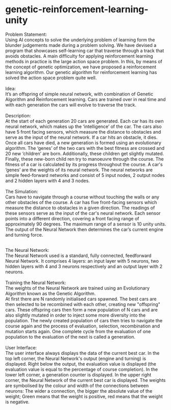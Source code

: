 # genetic-reinforcement-learning-unity
Problem Statement:<br/>
Using AI concepts to solve the underlying problem of learning form the blunder judgements made during a problem solving. We have devised a program that showcases self-learning car that traverse through a track that avoids obstacles. A main difficulty for applying reinforcement learning methods in practice is the large action space problem. In this, by means of the concept of genetic optimization, we have proposed a reinforcement learning algorithm. Our genetic algorithm for reinforcement learning has solved the action space problem quite well.<br/><br/>
Idea:<br/>
It’s an offspring of simple neural network, with combination of Genetic Algorithm and Reinforcement learning. Cars are trained over in real time and with each generation the cars will evolve to traverse the track. <br/><br/>
Description:<br/>
At the start of each generation 20 cars are generated. Each car has its own neural network, which makes up the ‘intelligence’ of the car. The cars also have 5 front facing sensors, which measure the distance to obstacles and serve as the input of the neural network. If a car hits an obstacle, it dies.<br/>
Once all cars have died, a new generation is formed using an evolutionary algorithm. The ‘genes’ of the two cars with the best fitness are crossed and 20 new ‘children’ are born. Additionally, these children get slightly mutated. Finally, these new-born child ren try to manoeuvre through the course. The fitness of a car is calculated by its progress throughout the course. A car's ‘genes’ are the weights of its neural network. The neural networks are simple feed-forward networks and consist of 5 input nodes, 2 output nodes and 2 hidden layers with 4 and 3 nodes.<br/><br/>
The Simulation:<br/>
Cars have to navigate through a course without touching the walls or any other obstacles of the course. A car has five front-facing sensors which measure the distance to obstacles in a given direction. The readings of these sensors serve as the input of the car's neural network. Each sensor points into a different direction, covering a front facing range of approximately 90 degrees. The maximum range of a sensor is 10 unity units. The output of the Neural Network then determines the car’s current engine and turning force.<br/><br/>
 

The Neural Network:<br/>
The Neural Network used is a standard, fully connected, feedforward Neural Network. It comprises 4 layers: an input layer with 5 neurons, two hidden layers with 4 and 3 neurons respectively and an output layer with 2 neurons.<br/><br/>
Training the Neural Network:<br/>
The weights of the Neural Network are trained using an Evolutionary Algorithm known as the Genetic Algorithm.<br/>
At first there are N randomly initialised cars spawned. The best cars are then selected to be recombined with each other, creating new "offspring" cars. These offspring cars then form a new population of N cars and are also slightly mutated in order to inject some more diversity into the population. The newly created population of cars then tries to navigate the course again and the process of evaluation, selection, recombination and mutation starts again. One complete cycle from the evaluation of one population to the evaluation of the next is called a generation.<br/><br/>
User Interface:<br/>
The user interface always displays the data of the current best car. In the top left corner, the Neural Network's output (engine and turning) is displayed. Right below the output, the evaluation value is displayed (the evaluation value is equal to the percentage of course completion). In the lower left corner, a generation counter is displayed. In the upper right corner, the Neural Network of the current best car is displayed. The weights are symbolised by the colour and width of the connections between neurons: The wider a connection, the bigger the absolute value of the weight; Green means that the weight is positive, red means that the weight is negative.<br/><br/>
